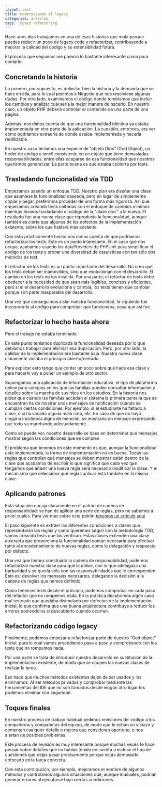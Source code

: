 ```yaml
---
layout: post
title: Modernizando el legacy
categories: articles
tags: legacy refactoring
---
```


Hace unos días trabajamos en una de esas historias que mola porque puedes reducir un poco de legacy code y refactorizar, contribuyendo a mejorar la calidad del código y su extensibilidad futura. 

El proceso que seguimos me pareció lo bastante interesante como para contarlo.

## Concretando la historia

Lo primero, por supuesto, es delimitar bien la historia y la demanda que se hace en ella, para lo cual pedimos a Negocio que nos resolviese algunas dudas. Por otro lado, examinamos el código donde tendríamos que incluir los cambios y analizar cuál sería la mejor manera de hacerlo. En nuestro caso, un objeto PHP debería controlar el contenido de una parte de una página.

Además, nos dimos cuenta de que una funcionalidad idéntica ya estaba implementada en otra parte de la aplicación. La cuestión, entonces, era ver cómo podríamos extraerla de dónde estaba implementada y hacerla reutilizable.

En nuestro caso teníamos una especie de "objeto Dios" (God Object), un hedor de código o smell consistente en un objeto que tiene demasiadas responsabilidades, entre ellas ocuparse de esa funcionalidad que nosotros queríamos generalizar. La parte buena es que estaba cubierta por tests.

## Trasladando funcionalidad vía TDD

Empezamos usando un enfoque TDD. Nuestro plan era diseñar una clase que asumiese la funcionalidad deseada, pero en lugar de simplemente copiar y pegar, preferimos proceder de una forma más rigurosa. Así que empezamos creando tests unitarios con el enfoque de cambios mínimos mientras íbamos trasladando el código de la "clase dios" a la nueva. El resultado fue una nueva clase que reproducía la funcionalidad, aunque también es cierto que algunos de los defectos de la implementación existente, sobre los que hablaré más adelante.

Con esto prácticamente hecho nos dimos cuenta de que podríamos refactorizar los tests. Este es un punto interesante. En el caso que nos ocupa, acabamos usando los dataProviders de PHPUnit para simplificar el código de los tests y probar una diversidad de casuísticas con tan sólo dos métodos de test.

El refactor de los tests es un punto importante del desarrollo. No creo que los tests deban ser inamovibles, sino que evolucionan con el desarrollo. El cambio en los tests no los invalida. Por una parte, el refactor de tests debe obedecer a la necesidad de que sean más legibles, concisos y eficientes, pero si el el desarrollo evoluciona y cambia, los tests tienen que cambiar porque son parte inseparable del desarrollo.

Una vez que conseguimos aislar nuestra funcionalidad, lo siguiente fue incorporarla al código para comprobar que funcionaba, cosa que así fue.

## Refactorizar lo hecho hasta ahora

Pero el trabajo no estaba terminado.

En este punto teníamos duplicada la funcionalidad deseada por lo que debíamos trabajar para eliminar esa duplicación. Pero, por otro lado, la calidad de la implementación era bastante baja. Nuestra nueva clase claramente violaba el principio abierto/cerrado. 

Para explicar esto tengo que contar un poco sobre qué hace esa clase y para hacerlo voy a poner un ejemplo de otro sector.

Supongamos una aplicación de información educativa, el tipo de plataforma online para colegios en los que las familias pueden consultar información y detalles sobre la marcha de sus hijos en los estudios. En la historia nos piden que cuando las familias acceden al sistema la primera pantalla que se encuentran ha de mostrar unos mensajes de notificación cuando se cumplan ciertas condiciones. Por ejemplo: si el estudiante ha faltado a clase, o si ha sacado alguna mala nota, etc. En caso de que no haya ninguna incidencia digna de mención, se mostraría un mensaje expresando que todo va marchando adecuadamente.

Como se puede ver, nuestro desarrollo se basa en determinar qué mensajes mostrar según las condiciones que se cumplen.

El problema que tenemos en este momento es que, aunque la funcionalidad está implementada, la forma de implementación no es buena. Todas las reglas que controlan qué mensajes se deben mostrar están dentro de la clase que acabamos de escribir lo que significa que cada vez que tengamos que añadir una nueva regla será necesario modificar la clase. Y el mecanismo que selecciona qué reglas aplicar está también en la misma clase.

## Aplicando patrones

Esta situación encaja claramente en el patrón de cadena de responsabilidad: se han de aplicar una serie de reglas, pero no sabemos a priori cuáles. Para ver más sobre este patrón <a href="https://talkingbit.wordpress.com/2016/12/05/cadena-de-responsabilidad/">tenemos un artículo aquí</a>

El paso siguiente es extraer las diferentes condiciones a clases que representarán las reglas y como queremos seguir con la metodología TDD, vamos creando tests que las verifican. Estas clases extienden una clase abstracta que proporciona la funcionalidad común necesaria para efectuar tanto el encadenamiento de nuevas reglas, como la delegación y respuesta por defecto.

Una vez que hemos construido la cadena de responsabilidad, podemos refactorizar nuestra clase para que la utilice, con lo que adelagaza una barbaridad y se queda sólo con las responsabilidades que le corresponden. Esto es: devolver los mensajes necesarios, delegando la decisión a la cadena de reglas que hemos definido.

Como tenemos tests desde el principio, podemos comprobar en cada paso del refactor que no rompemos nada. En la práctica decubrimos algún caso mal testeado que quedaba disimulado por defectos de la implementación inicial, lo que confirma que una buena arquitectura contribuye a reducir los errores poniéndolos al descubierto cuando ocurren.

## Refactorizando código legacy

Finalmente, podemos empezar a refactorizar parte de nuestro "God object" inicial, para lo cual vamos procediendo paso a paso y comprobando con los tests que no rompemos nada.

Por una parte se trata de introducir nuestro desarrollo en sustitución de la implementación existente, de modo que se ocupen las nuevas clases de realizar la tarea.

Eso hace que muchos métodos existentes dejen de ser usados y los eliminamos. Al ser métodos privados y comprobar mediante las herramientas del IDE que no son llamados desde ningún otro lugar los podemos eliminar con seguridad.

## Toques finales

En nuestro proceso de trabajo habitual pedimos revisiones del código a los compañeros y compañeras del equipo, de modo que le echan un vistazo y comentan cualquier detalle o mejora que consideran oportuno, o nos alertan de posibles problemas.

Este proceso de revisión es muy interesante porque muchas veces te hace pensar sobre detalles que no habías tenido en cuenta o incluso el tipo de cuestiones que dejas pasar precisamente porque estás demasiado enfocado en la tarea concreta.

Con esta contribución, por ejemplo, mejoramos el nombre de algunos métodos y controlamos algunas situaciones que, aunque inusuales, podrían generar errores al ejecutarse bajo ciertas condiciones.
